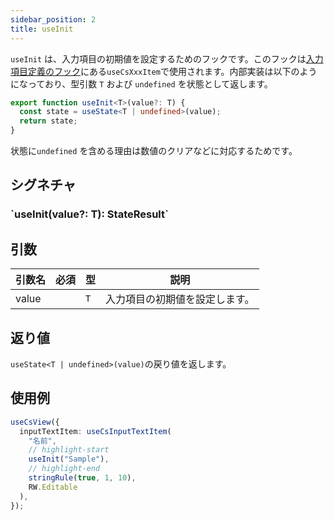 ```yaml
---
sidebar_position: 2
title: useInit
---
```


`useInit` は、入力項目の初期値を設定するためのフックです。このフックは[入力項目定義のフック](../../../category/入力項目定義のフック)にある`useCsXxxItem`で使用されます。内部実装は以下のようになっており、型引数 `T` および `undefined` を状態として返します。

```ts
export function useInit<T>(value?: T) {
  const state = useState<T | undefined>(value);
  return state;
}
```

状態に`undefined` を含める理由は数値のクリアなどに対応するためです。

## シグネチャ

<h3>`useInit<T>(value?: T): StateResult<T>`</h3>

## 引数

| 引数名 | 必須 | 型  | 説明                           |
| ------ | ---- | --- | ------------------------------ |
| value  |      | `T` | 入力項目の初期値を設定します。 |

## 返り値

`useState<T | undefined>(value)`の戻り値を返します。

## 使用例

```ts
useCsView({
  inputTextItem: useCsInputTextItem(
    "名前",
    // highlight-start
    useInit("Sample"),
    // highlight-end
    stringRule(true, 1, 10),
    RW.Editable
  ),
});
```
